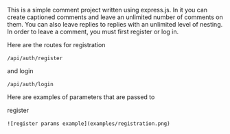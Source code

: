 This is a simple comment project written using express.js. In it you can create captioned comments and leave an unlimited number of comments on them. You can also leave replies to replies with an unlimited level of nesting. In order to leave a comment, you must first register or log in.

Here are the routes for registration 

    /api/auth/register
and login

    /api/auth/login

Here are examples of parameters that are passed to

register

    ![register params example](examples/registration.png)
